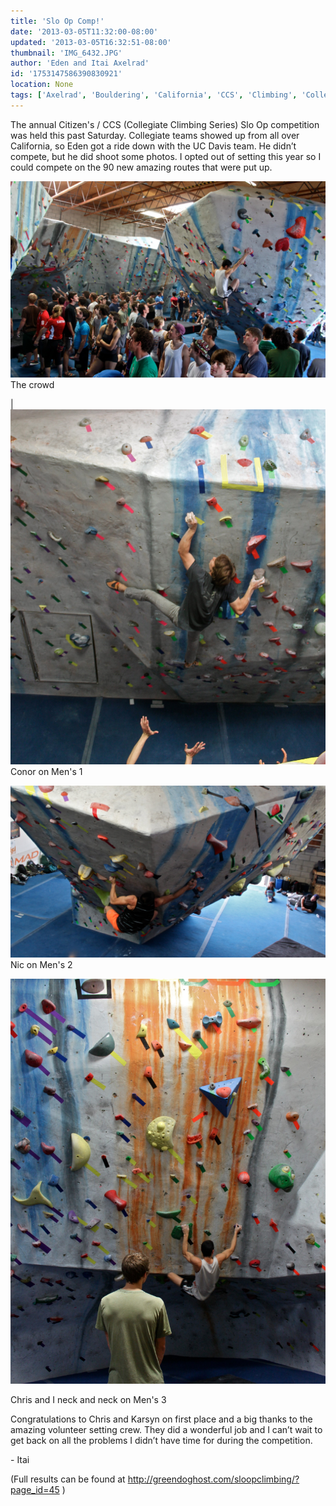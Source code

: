 ```yaml
---
title: 'Slo Op Comp!'
date: '2013-03-05T11:32:00-08:00'
updated: '2013-03-05T16:32:51-08:00'
thumbnail: 'IMG_6432.JPG'
author: 'Eden and Itai Axelrad'
id: '1753147586390830921'
location: None
tags: ['Axelrad', 'Bouldering', 'California', 'CCS', 'Climbing', 'Collegiate', 'Competition', 'Eden', 'Itai', 'Slo Op']
---
```


The annual Citizen's / CCS (Collegiate Climbing Series) Slo Op competition was held this past Saturday. Collegiate teams showed up from all over California, so Eden got a ride down with the UC Davis team. He didn’t compete, but he did shoot some photos. I opted out of setting this year so I could compete on the 90 new amazing routes that were put up.

![image alt](/images/IMG_6432.JPG)The crowd

| ![image alt](/images/IMG_6449.jpg)Conor on Men's 1

![image alt](/images/IMG_6483.JPG)Nic on Men's 2

![image alt](/images/IMG_6515.jpg)

Chris and I neck and neck on Men's 3 

Congratulations to Chris and Karsyn on first place and a big thanks to the amazing volunteer setting crew. They did a wonderful job and I can’t wait to get back on all the problems I didn’t have time for during the competition.

\- Itai

(Full results can be found at <http://greendoghost.com/sloopclimbing/?page_id=45> )
